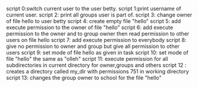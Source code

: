 script 0:switch current user to the user betty.
script 1:print username of current user.
script 2: print all groups user is part of.
script 3: change owner of file hello to user betty
script 4: create empty file "hello"
script 5: add execute permission to the owner of file "hello"
script 6: add execute permission to the owner and to group owner then read permission to other users on file hello
script 7: add execute permission to everybody
script 8: give no permission to owner and group but give all permission to other users
script 9: set mode of file hello as given in task
script 10: set mode of file "hello" the same as "olleh"
script 11: execute permission for all subdirectories in current directory for owner,groups and others
script 12 : creates a directory called my_dir with permissions 751 in working directory
script 13: changes the group owner to school for the file "hello"